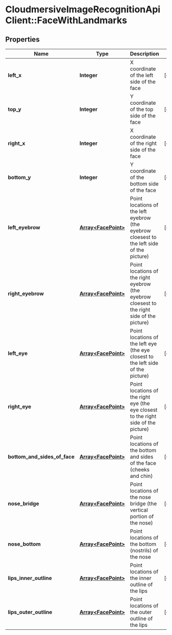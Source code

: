 # CloudmersiveImageRecognitionApiClient::FaceWithLandmarks

## Properties
Name | Type | Description | Notes
------------ | ------------- | ------------- | -------------
**left_x** | **Integer** | X coordinate of the left side of the face | [optional] 
**top_y** | **Integer** | Y coordinate of the top side of the face | [optional] 
**right_x** | **Integer** | X coordinate of the right side of the face | [optional] 
**bottom_y** | **Integer** | Y coordinate of the bottom side of the face | [optional] 
**left_eyebrow** | [**Array&lt;FacePoint&gt;**](FacePoint.md) | Point locations of the left eyebrow (the eyebrow cloesest to the left side of the picture) | [optional] 
**right_eyebrow** | [**Array&lt;FacePoint&gt;**](FacePoint.md) | Point locations of the right eyebrow (the eyebrow cloesest to the right side of the picture) | [optional] 
**left_eye** | [**Array&lt;FacePoint&gt;**](FacePoint.md) | Point locations of the left eye (the eye closest to the left side of the picture) | [optional] 
**right_eye** | [**Array&lt;FacePoint&gt;**](FacePoint.md) | Point locations of the right eye (the eye closest to the right side of the picture) | [optional] 
**bottom_and_sides_of_face** | [**Array&lt;FacePoint&gt;**](FacePoint.md) | Point locations of the bottom and sides of the face (cheeks and chin) | [optional] 
**nose_bridge** | [**Array&lt;FacePoint&gt;**](FacePoint.md) | Point locations of the nose bridge (the vertical portion of the nose) | [optional] 
**nose_bottom** | [**Array&lt;FacePoint&gt;**](FacePoint.md) | Point locations of the bottom (nostrils) of the nose | [optional] 
**lips_inner_outline** | [**Array&lt;FacePoint&gt;**](FacePoint.md) | Point locations of the inner outline of the lips | [optional] 
**lips_outer_outline** | [**Array&lt;FacePoint&gt;**](FacePoint.md) | Point locations of the outer outline of the lips | [optional] 


